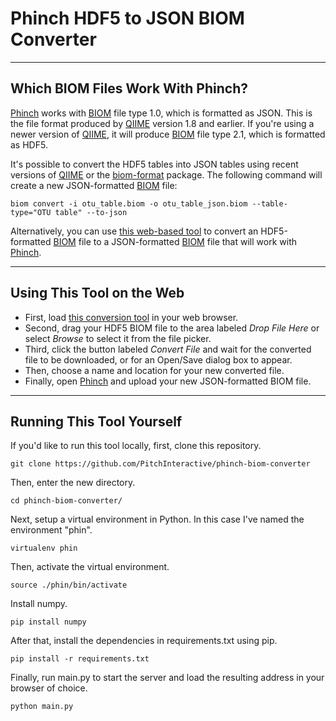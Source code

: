 # Phinch HDF5 to JSON BIOM Converter

***

## Which BIOM Files Work With Phinch?

[Phinch](http://phinch.org/) works with [BIOM](http://biom-format.org/) file type 1.0, which is formatted as JSON. This is the file format produced by [QIIME](http://qiime.org/) version 1.8 and earlier. If you're using a newer version of [QIIME](https://qiime2.org/), it will produce [BIOM](http://biom-format.org/) file type 2.1, which is formatted as HDF5.

It's possible to convert the HDF5 tables into JSON tables using recent versions of [QIIME](https://qiime2.org/) or the [biom-format](http://biom-format.org/documentation/biom_format.html) package. The following command will create a new JSON-formatted [BIOM](http://biom-format.org/) file: 

`biom convert -i otu_table.biom -o otu_table_json.biom --table-type="OTU table" --to-json`

Alternatively, you can use [this web-based tool](http://phinchconversion.pitchinteractive.com/) to convert an HDF5-formatted [BIOM](http://biom-format.org/) file to a JSON-formatted [BIOM](http://biom-format.org/) file that will work with [Phinch](http://phinch.org/).

***

## Using This Tool on the Web

* First, load [this conversion tool](http://phinchconversion.pitchinteractive.com/) in your web browser.
* Second, drag your HDF5 BIOM file to the area labeled *Drop File Here* or select *Browse* to select it from the file picker.
* Third, click the button labeled *Convert File* and wait for the converted file to be downloaded, or for an Open/Save dialog box to appear.
* Then, choose a name and location for your new converted file.
* Finally, open [Phinch](http://phinch.org/) and upload your new JSON-formatted BIOM file.


***

## Running This Tool Yourself

If you'd like to run this tool locally, first, clone this repository.

`git clone https://github.com/PitchInteractive/phinch-biom-converter`

Then, enter the new directory.

`cd phinch-biom-converter/`

Next, setup a virtual environment in Python. In this case I've named the environment "phin".

`virtualenv phin`

Then, activate the virtual environment.

`source ./phin/bin/activate`

Install numpy.

`pip install numpy`

After that, install the dependencies in requirements.txt using pip.

`pip install -r requirements.txt`

Finally, run main.py to start the server and load the resulting address in your browser of choice.

`python main.py`
